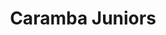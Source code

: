 ---
layout: ../../layouts/TeamLayout.astro
title: Caramba Juniors
nextTeam:
    handle: masters
    title: Caracals Masters
---